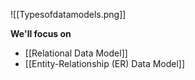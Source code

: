 

![[Typesofdatamodels.png]]


**We'll focus on**
- [[Relational Data Model]]
- [[Entity-Relationship (ER) Data Model]]

